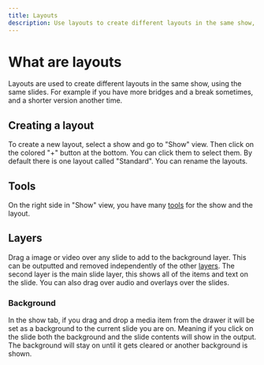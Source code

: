 ```yaml
---
title: Layouts
description: Use layouts to create different layouts in the same show, using the same slides.
---
```


# What are layouts

Layouts are used to create different layouts in the same show, using the same slides. For example if you have more bridges and a break sometimes, and a shorter version another time.

## Creating a layout

To create a new layout, select a show and go to "Show" view. Then click on the colored "+" button at the bottom. You can click them to select them. By default there is one layout called "Standard". You can rename the layouts.

## Tools

On the right side in "Show" view, you have many [tools](tools) for the show and the layout.

## Layers

Drag a image or video over any slide to add to the background layer. This can be outputted and removed independently of the other [layers](output#layers). The second layer is the main slide layer, this shows all of the items and text on the slide. You can also drag over audio and overlays over the slides.

### Background

In the show tab, if you drag and drop a media item from the drawer it will be set as a background to the current slide you are on. Meaning if you click on the slide both the background and the slide contents will show in the output. The background will stay on until it gets cleared or another background is shown.
